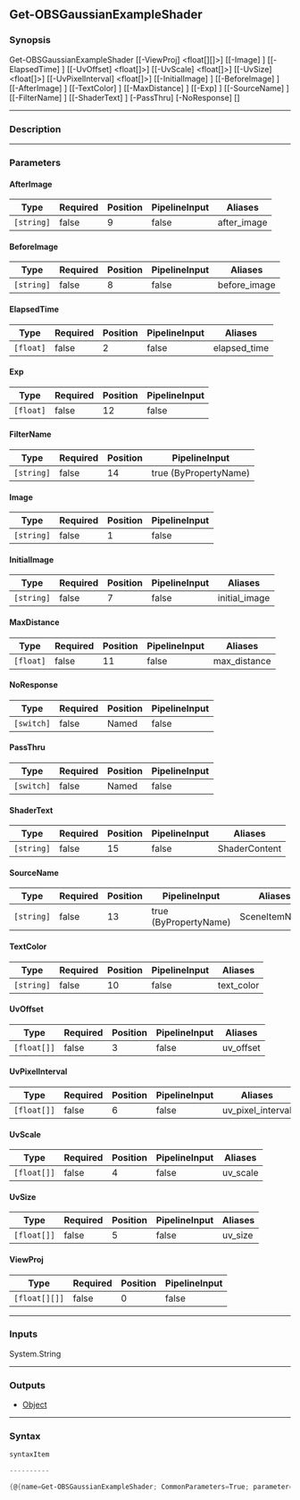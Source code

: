 Get-OBSGaussianExampleShader
----------------------------

### Synopsis

Get-OBSGaussianExampleShader [[-ViewProj] <float[][]>] [[-Image] <string>] [[-ElapsedTime] <float>] [[-UvOffset] <float[]>] [[-UvScale] <float[]>] [[-UvSize] <float[]>] [[-UvPixelInterval] <float[]>] [[-InitialImage] <string>] [[-BeforeImage] <string>] [[-AfterImage] <string>] [[-TextColor] <string>] [[-MaxDistance] <float>] [[-Exp] <float>] [[-SourceName] <string>] [[-FilterName] <string>] [[-ShaderText] <string>] [-PassThru] [-NoResponse] [<CommonParameters>]

---

### Description

---

### Parameters
#### **AfterImage**

|Type      |Required|Position|PipelineInput|Aliases    |
|----------|--------|--------|-------------|-----------|
|`[string]`|false   |9       |false        |after_image|

#### **BeforeImage**

|Type      |Required|Position|PipelineInput|Aliases     |
|----------|--------|--------|-------------|------------|
|`[string]`|false   |8       |false        |before_image|

#### **ElapsedTime**

|Type     |Required|Position|PipelineInput|Aliases     |
|---------|--------|--------|-------------|------------|
|`[float]`|false   |2       |false        |elapsed_time|

#### **Exp**

|Type     |Required|Position|PipelineInput|
|---------|--------|--------|-------------|
|`[float]`|false   |12      |false        |

#### **FilterName**

|Type      |Required|Position|PipelineInput        |
|----------|--------|--------|---------------------|
|`[string]`|false   |14      |true (ByPropertyName)|

#### **Image**

|Type      |Required|Position|PipelineInput|
|----------|--------|--------|-------------|
|`[string]`|false   |1       |false        |

#### **InitialImage**

|Type      |Required|Position|PipelineInput|Aliases      |
|----------|--------|--------|-------------|-------------|
|`[string]`|false   |7       |false        |initial_image|

#### **MaxDistance**

|Type     |Required|Position|PipelineInput|Aliases     |
|---------|--------|--------|-------------|------------|
|`[float]`|false   |11      |false        |max_distance|

#### **NoResponse**

|Type      |Required|Position|PipelineInput|
|----------|--------|--------|-------------|
|`[switch]`|false   |Named   |false        |

#### **PassThru**

|Type      |Required|Position|PipelineInput|
|----------|--------|--------|-------------|
|`[switch]`|false   |Named   |false        |

#### **ShaderText**

|Type      |Required|Position|PipelineInput|Aliases      |
|----------|--------|--------|-------------|-------------|
|`[string]`|false   |15      |false        |ShaderContent|

#### **SourceName**

|Type      |Required|Position|PipelineInput        |Aliases      |
|----------|--------|--------|---------------------|-------------|
|`[string]`|false   |13      |true (ByPropertyName)|SceneItemName|

#### **TextColor**

|Type      |Required|Position|PipelineInput|Aliases   |
|----------|--------|--------|-------------|----------|
|`[string]`|false   |10      |false        |text_color|

#### **UvOffset**

|Type       |Required|Position|PipelineInput|Aliases  |
|-----------|--------|--------|-------------|---------|
|`[float[]]`|false   |3       |false        |uv_offset|

#### **UvPixelInterval**

|Type       |Required|Position|PipelineInput|Aliases          |
|-----------|--------|--------|-------------|-----------------|
|`[float[]]`|false   |6       |false        |uv_pixel_interval|

#### **UvScale**

|Type       |Required|Position|PipelineInput|Aliases |
|-----------|--------|--------|-------------|--------|
|`[float[]]`|false   |4       |false        |uv_scale|

#### **UvSize**

|Type       |Required|Position|PipelineInput|Aliases|
|-----------|--------|--------|-------------|-------|
|`[float[]]`|false   |5       |false        |uv_size|

#### **ViewProj**

|Type         |Required|Position|PipelineInput|
|-------------|--------|--------|-------------|
|`[float[][]]`|false   |0       |false        |

---

### Inputs
System.String

---

### Outputs
* [Object](https://learn.microsoft.com/en-us/dotnet/api/System.Object)

---

### Syntax
```PowerShell
syntaxItem
```
```PowerShell
----------
```
```PowerShell
{@{name=Get-OBSGaussianExampleShader; CommonParameters=True; parameter=System.Object[]}}
```
